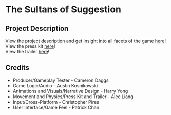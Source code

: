 # The Sultans of Suggestion

## Project Description
View the project description and get insight into all facets of the game [here](https://github.com/alecl303/TheSultansOfSuggestion/blob/380f1e5857f93dde6629df11f5cf88f70d4b5805/project-description.md)!  
View the press kit [here](https://github.com/alecl303/TheSultansOfSuggestion/blob/380f1e5857f93dde6629df11f5cf88f70d4b5805/Presskit.md)!  
View the trailer [here](https://www.youtube.com/watch?v=vQLqbzaNdg0)!  

## Credits
* Producer/Gameplay Tester - Cameron Daggs
* Game Logic/Audio - Austin Kosnikowski
* Animations and Visuals/Narrative Design - Harry Yong
* Movement and Physics/Press Kit and Trailer - Alec Liang
* Input/Cross-Platform - Christopher Pires
* User Interface/Game Feel - Patrick Chan
